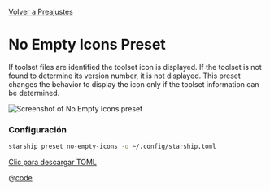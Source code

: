 [Volver a Preajustes](./README.md#no-empty-icons)

# No Empty Icons Preset

If toolset files are identified the toolset icon is displayed. If the toolset is not found to determine its version number, it is not displayed. This preset changes the behavior to display the icon only if the toolset information can be determined.

![Screenshot of No Empty Icons preset](/presets/img/no-empty-icons.png)

### Configuración

```sh
starship preset no-empty-icons -o ~/.config/starship.toml
```

[Clic para descargar TOML](/presets/toml/no-empty-icons.toml)

@[code](../../.vuepress/public/presets/toml/no-empty-icons.toml)
